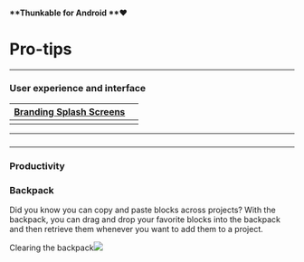 #### **Thunkable for Android **❤

# Pro-tips

---

### User experience and interface

| [Branding Splash Screens](/pt-branding-screen) |  |
| :--- | :--- |
|  |  |

---

### 

---

### Productivity

### Backpack

Did you know you can copy and paste blocks across projects? With the backpack, you can drag and drop your favorite blocks into the backpack and then retrieve them whenever you want to add them to a project.

Clearing the backpack![](https://lh4.googleusercontent.com/XxCBKhy4QdlAUNNRJOYWR8Gn-DRm5Q8Jwv5JYdjdSFk7JAw6Z5okGJOyGU9AL5u1wB0iCqNFYIsLlFX9bErwga733V_EcmsFaCX13Uu2MGAvFc6kgJXeAQuRkEdu-lEQR5UItfIH)

